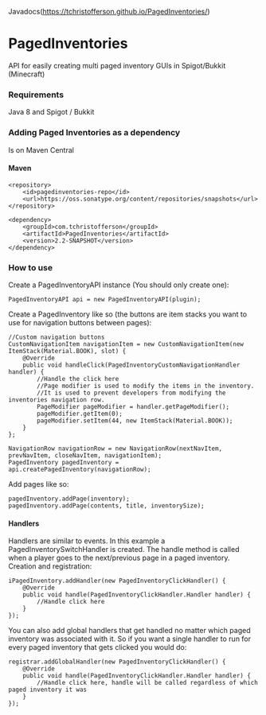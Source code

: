 Javadocs(https://tchristofferson.github.io/PagedInventories/)
# PagedInventories
API for easily creating multi paged inventory GUIs in Spigot/Bukkit (Minecraft)

### Requirements
Java 8 and Spigot / Bukkit

### Adding Paged Inventories as a dependency
Is on Maven Central
#### Maven
```
<repository>
    <id>pagedinventories-repo</id>
    <url>https://oss.sonatype.org/content/repositories/snapshots</url>
</repository>
```
```
<dependency>
    <groupId>com.tchristofferson</groupId>
    <artifactId>PagedInventories</artifactId>
    <version>2.2-SNAPSHOT</version>
</dependency>
```
### How to use
Create a PagedInventoryAPI instance (You should only create one):
```
PagedInventoryAPI api = new PagedInventoryAPI(plugin);
```
Create a PagedInventory like so (the buttons are item stacks you want to use for navigation buttons between pages):
```
//Custom navigation buttons
CustomNavigationItem navigationItem = new CustomNavigationItem(new ItemStack(Material.BOOK), slot) {
    @Override
    public void handleClick(PagedInventoryCustomNavigationHandler handler) {
        //Handle the click here
        //Page modifier is used to modify the items in the inventory.
        //It is used to prevent developers from modifying the inventories navigation row.
        PageModifier pageModifier = handler.getPageModifier();
        pageModifier.getItem(0);
        pageModifier.setItem(44, new ItemStack(Material.BOOK));
    }
};

NavigationRow navigationRow = new NavigationRow(nextNavItem, prevNavItem, closeNavItem, navigationItem);
PagedInventory pagedInventory = api.createPagedInventory(navigationRow);
```
Add pages like so:
```
pagedInventory.addPage(inventory);
pagedInventory.addPage(contents, title, inventorySize);
```
#### Handlers
Handlers are similar to events. In this example a PagedInventorySwitchHandler is created. The handle method is called when a player goes to the next/previous page in a paged inventory.
Creation and registration:
```
iPagedInventory.addHandler(new PagedInventoryClickHandler() {
    @Override
    public void handle(PagedInventoryClickHandler.Handler handler) {
        //Handle click here
    }
});
```
You can also add global handlers that get handled no matter which paged inventory was associated with it. So if you want a single handler to run for every paged inventory that gets clicked you would do:
```
registrar.addGlobalHandler(new PagedInventoryClickHandler() {
    @Override
    public void handle(PagedInventoryClickHandler.Handler handler) {
        //Handle click here, handle will be called regardless of which paged inventory it was
    }
});
```
